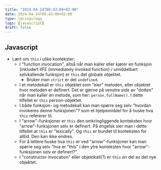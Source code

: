 ```yaml
---
title: "2024-04-24T08:43:09+02:00"
date: 2024-04-24T08:43:09+02:00
type: læringslogg
logs: [javascript]
draft: false
---
```


## Javascript

* Lært om `this` i ulike kontekster:
    * I "function invocation", altså når man kaller eller kjører en funksjon (inkludert IIFE (immediately invoked function) / umiddelbart selvkallende funksjon) er `this` det globale objektet.
        * Bruker man `strict` er det `undefined`.
    * I et metodekall er `this` objektet som "eier" metoden, eller objektet hvor metoden er definert. Det er gjerne på venstre side av "dotten" når man kaller en metode, som her: `person.fullName()`. I dette tilfellet er `this` person-objektet.
    * I både funksjon- og metodekall kan man spørre seg selv "hvordan invokeres denne funksjonen"? som et hjelpemiddel for å huske hva `this` refererer til.
    * I "arrow"-funksjoner er `this` den omkringliggende konteksten hvor "arrow"-funksjonen selv er definert. På engelsk sier man i dette tilfellet at `this` er "lexically". Og `this` er bundet til konteksten for alltid. Den kan ikke endres.
    * For å lettere huske hva `this` er ved "arrow"-funksjoner kan man spørre seg selv "hva er "this" i den ytre konteksten hvor "arrow"-funksjonen selv er definert?".
    * I "constructor invocation" eller objektkall(?) er `this` en del av det nye objektet.

